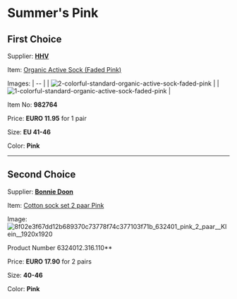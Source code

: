 # Summer's Pink

## First Choice

Supplier: **[HHV](https://www.hhv.de)**

Item: [Organic Active Sock (Faded Pink)](https://www.hhv.de/shop/en/clothing/item/colorful-standard-organic-active-sock-faded-pink-982764)

Images: 
| -- |
| ![2-colorful-standard-organic-active-sock-faded-pink](https://github.com/OurServings/socks/assets/1499433/789f109a-14d4-4fae-88c2-9e4e6b0315c2) |
| ![1-colorful-standard-organic-active-sock-faded-pink](https://github.com/OurServings/socks/assets/1499433/8f5b7af2-a4af-4386-b837-bda2a8aa6421) |

Item No: **982764**

Price: **EURO 11.95** for 1 pair

Size: **EU 41-46**

Color: **Pink**

___

## Second Choice

Supplier: **[Bonnie Doon](https://bonniedoon.com)**

Item: [Cotton sock set 2 paar Pink](https://www.bonniedoon.com/cotton-sock-set-2-paar-pink/ol6324012.316.110)

Image: ![8f02e3f67dd12b689370c73778f74c377103f71b_632401_pink_2_paar__Klein__1920x1920](https://github.com/MyServings/socks/assets/1499433/3fdc811f-124b-47af-8d4b-6ca0a5453fb0)

Product Number 6324012.316.110**

Price: **EURO 17.90** for 2 pairs

Size: **40-46**

Color: **Pink**
